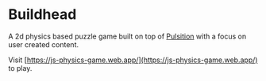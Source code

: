 # Buildhead
A 2d physics based puzzle game built on top of [Pulsition](https://github.com/halait/pulsition) with a focus on user created content.

Visit [https://js-physics-game.web.app/](https://js-physics-game.web.app/) to play.
